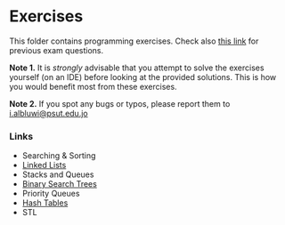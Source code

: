 # Exercises

This folder contains programming exercises. Check also [this link](https://drive.google.com/drive/folders/13e8MXoUnqkpg67tQXuThBoEF4IC6nV85) for previous exam questions.

**Note 1.** It is *strongly* advisable that you attempt to solve the exercises yourself (on an IDE) before looking at the provided solutions. This is how you would benefit most from these exercises.

**Note 2.** If you spot any bugs or typos, please report them to i.albluwi@psut.edu.jo

### Links

* Searching & Sorting
* [Linked Lists](list_exercises.md)
* Stacks and Queues
* [Binary Search Trees](bst_exercises.md)
* Priority Queues
* [Hash Tables](hashing_exercises.md)
* STL

